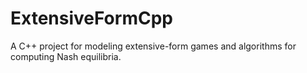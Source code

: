 # ExtensiveFormCpp
A C++ project for modeling extensive-form games and algorithms for computing Nash equilibria.
